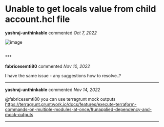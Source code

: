 # Unable to get locals value from child account.hcl file

**yashraj-unthinkable** commented *Oct 7, 2022*

![image](https://user-images.githubusercontent.com/92791716/194474866-2e018732-2df9-404d-b144-200632b0df55.png)

<br />
***


**fabricesemti80** commented *Nov 10, 2022*

I have the same issue - any suggestions how to resolve..?
***

**yashraj-unthinkable** commented *Nov 14, 2022*

@fabricesemti80 
you can use terragrunt mock outputs
https://terragrunt.gruntwork.io/docs/features/execute-terraform-commands-on-multiple-modules-at-once/#unapplied-dependency-and-mock-outputs
***

